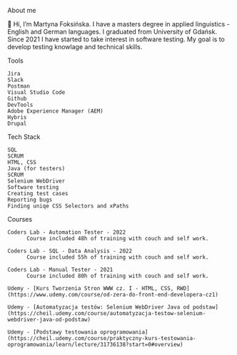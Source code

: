About me

👋 Hi, I’m Martyna Foksińska. I have a masters degree in applied linguistics - English and German languages. I graduated from University of Gdańsk. Since 2021 I have started to take interest in software testing. My goal is to develop testing knowlage and technical skills.

Tools

    Jira
    Slack
    Postman
    Visual Studio Code    
    Github
    DevTools
    Adobe Experience Manager (AEM)
    Hybris
    Drupal   
   
Tech Stack
   
    SQL   
    SCRUM
    HTML, CSS
    Java (for testers)
    SCRUM
    Selenium WebDriver
    Software testing
    Creating test cases
    Reporting bugs
    Finding uniqe CSS Selectors and xPaths

Courses

```
Coders Lab - Automation Tester - 2022
      Course included 48h of training with couch and self work.
        
Coders Lab - SQL - Data Analysis - 2022
      Course included 55h of training with couch and self work.
       
Coders Lab - Manual Tester - 2021
      Course included 80h of training with couch and self work.

Udemy - [Kurs Tworzenia Stron WWW cz. I - HTML, CSS, RWD](https://www.udemy.com/course/od-zera-do-front-end-developera-cz1)
        
Udemy - [Automatyzacja testów: Selenium WebDriver Java od podstaw](https://cheil.udemy.com/course/automatyzacja-testow-selenium-webdriver-java-od-podstaw)

Udemy - [Podstawy testowania oprogramowania](https://cheil.udemy.com/course/praktyczny-kurs-testowania-oprogramowania/learn/lecture/31736138?start=0#overview)
```
